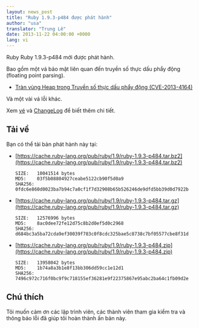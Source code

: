 ```yaml
---
layout: news_post
title: "Ruby 1.9.3-p484 được phát hành"
author: "usa"
translator: "Trung Lê"
date: 2013-11-22 04:00:00 +0000
lang: vi
---
```


Ruby Ruby 1.9.3-p484 mới được phát hành.

Bao gồm một vá bảo mật liên quan đến truyền số thực dấu phẩy động (floating point parsing).

 * [Tràn vùng Heap trong Truyền số thực dấu phẩy động (CVE-2013-4164)](/vi/news/2013/11/22/heap-overflow-in-floating-point-parsing-cve-2013-4164/)

Và một vài vá lỗi khác.

Xem [vé](https://bugs.ruby-lang.org/projects/ruby-193/issues?set_filter=1&amp;status_id=5)
và [ChangeLog](http://svn.ruby-lang.org/repos/ruby/tags/v1_9_3_484/ChangeLog) để biết thêm chi tiết.

## Tải về

Bạn có thể tải bản phát hành này tại:

* [https://cache.ruby-lang.org/pub/ruby/1.9/ruby-1.9.3-p484.tar.bz2](https://cache.ruby-lang.org/pub/ruby/1.9/ruby-1.9.3-p484.tar.bz2)

      SIZE:   10041514 bytes
      MD5:    03f5b08804927ceabe5122cb90f5d0a9
      SHA256: 0fdc6e860d0023ba7b94c7a0cf1f7d32908b65b526246de9dfd5bb39d0d7922b

* [https://cache.ruby-lang.org/pub/ruby/1.9/ruby-1.9.3-p484.tar.gz](https://cache.ruby-lang.org/pub/ruby/1.9/ruby-1.9.3-p484.tar.gz)

      SIZE:   12576996 bytes
      MD5:    8ac0dee72fe12d75c8b2d0ef5d0c2968
      SHA256: d684bc3a5ba72cda9ef30039f783c0f8cdc325bae5c8738c7bf05577cbe8f31d

* [https://cache.ruby-lang.org/pub/ruby/1.9/ruby-1.9.3-p484.zip](https://cache.ruby-lang.org/pub/ruby/1.9/ruby-1.9.3-p484.zip)

      SIZE:   13958042 bytes
      MD5:    1b74a8a3b1e8f13bb306dd59cc1e12d1
      SHA256: 7496c972c716f0bc9f9c718155ef36281e9f22375867e95abc2ba64c1fb09d2e

## Chú thích

Tôi muốn cảm ơn các lập trình viên, các thành viên tham gia kiểm tra
và thông báo lỗi đã giúp tôi hoàn thành ấn bản này.